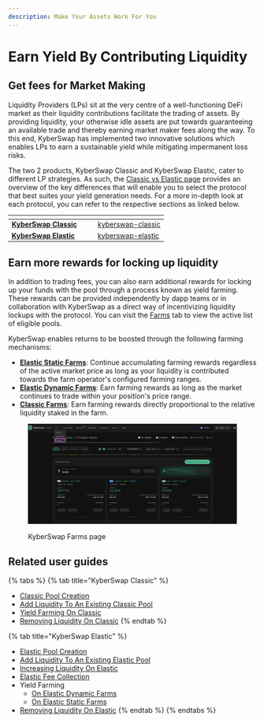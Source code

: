 ```yaml
---
description: Make Your Assets Work For You
---
```


# Earn Yield By Contributing Liquidity

## Get fees for Market Making

Liquidity Providers (LPs) sit at the very centre of a well-functioning DeFi market as their liquidity contributions facilitate the trading of assets. By providing liquidity, your otherwise idle assets are put towards guaranteeing an available trade and thereby earning market maker fees along the way. To this end, KyberSwap has implemented two innovative solutions which enables LPs to earn a sustainable yield while mitigating impermanent loss risks.&#x20;

The two 2 products, KyberSwap Classic and KyberSwap Elastic, cater to different LP strategies. As such, the [Classic vs Elastic page](../../../liquidity-solutions/classic-vs-elastic/) provides an overview of the key differences that will enable you to select the protocol that best suites your yield generation needs. For a more in-depth look at each protocol, you can refer to the respective sections as linked below.

<table data-card-size="large" data-view="cards"><thead><tr><th></th><th data-hidden></th><th data-hidden></th><th data-hidden data-card-target data-type="content-ref"></th></tr></thead><tbody><tr><td><a href="../../../liquidity-solutions/kyberswap-classic/"><strong>KyberSwap Classic</strong></a></td><td></td><td></td><td><a href="../../../liquidity-solutions/kyberswap-classic/">kyberswap-classic</a></td></tr><tr><td><a href="../../../liquidity-solutions/kyberswap-elastic/"><strong>KyberSwap Elastic</strong></a></td><td></td><td></td><td><a href="../../../liquidity-solutions/kyberswap-elastic/">kyberswap-elastic</a></td></tr></tbody></table>

## Earn more rewards for locking up liquidity

In addition to trading fees, you can also earn additional rewards for locking up your funds with the pool through a process known as yield farming. These rewards can be provided independently by dapp teams or in collaboration with KyberSwap as a direct way of incentivizing liquidity lockups with the protocol. You can visit the [Farms](https://kyberswap.com/farms/) tab to view the active list of eligible pools.

KyberSwap enables returns to be boosted through the following farming mechanisms:

* [**Elastic Static Farms**](../../../liquidity-solutions/kyberswap-elastic/user-guides/yield-farming-on-static-farms.md): Continue accumulating farming rewards regardless of the active market price as long as your liquidity is contributed towards the farm operator's configured farming ranges.
* [**Elastic Dynamic Farms**](../../../liquidity-solutions/kyberswap-elastic/user-guides/yield-farming-on-dynamic-farms.md): Earn farming rewards as long as the market continues to trade within your position's price range.
* [**Classic Farms**](../../../liquidity-solutions/kyberswap-classic/user-guides/yield-farming-on-classic.md): Earn farming rewards directly proportional to the relative liquidity staked in the farm.

<figure><img src="../../../.gitbook/assets/image (123).png" alt=""><figcaption><p>KyberSwap Farms page</p></figcaption></figure>

## Related user guides

{% tabs %}
{% tab title="KyberSwap Classic" %}
* [Classic Pool Creation](../../../liquidity-solutions/kyberswap-classic/user-guides/classic-pool-creation.md)
* [Add Liquidity To An Existing Classic Pool](../../../liquidity-solutions/kyberswap-classic/user-guides/add-liquidity-to-an-existing-classic-pool.md)
* [Yield Farming On Classic](../../../liquidity-solutions/kyberswap-classic/user-guides/yield-farming-on-classic.md)
* [Removing Liquidity On Classic](../../../liquidity-solutions/kyberswap-classic/user-guides/removing-liquidity-on-classic.md)
{% endtab %}

{% tab title="KyberSwap Elastic" %}
* [Elastic Pool Creation](../../../liquidity-solutions/kyberswap-elastic/user-guides/elastic-pool-creation.md)
* [Add Liquidity To An Existing Elastic Pool](../../../liquidity-solutions/kyberswap-elastic/user-guides/add-liquidity-to-an-existing-elastic-pool.md)
* [Increasing Liquidity On Elastic](../../../liquidity-solutions/kyberswap-elastic/user-guides/increasing-liquidity-on-elastic.md)
* [Elastic Fee Collection](../../../liquidity-solutions/kyberswap-elastic/user-guides/elastic-fee-collection.md)
* Yield Farming
  * [On Elastic Dynamic Farms](../../../liquidity-solutions/kyberswap-elastic/user-guides/yield-farming-on-dynamic-farms.md)
  * [On Elastic Static Farms](../../../liquidity-solutions/kyberswap-elastic/user-guides/yield-farming-on-static-farms.md#static-farm-innovations)
* [Removing Liquidity On Elastic](../../../liquidity-solutions/kyberswap-elastic/user-guides/removing-liquidity-on-elastic.md)
{% endtab %}
{% endtabs %}
